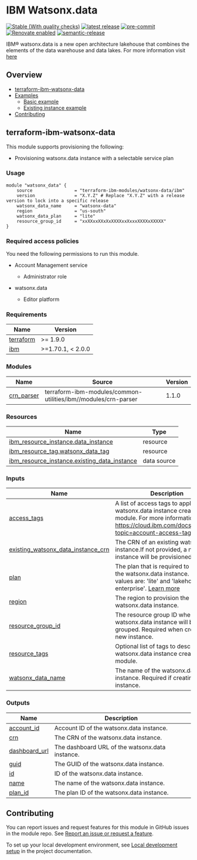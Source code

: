 # IBM Watsonx.data

<!--
Update status and "latest release" badges:
  1. For the status options, see https://terraform-ibm-modules.github.io/documentation/#/badge-status
  2. Update the "latest release" badge to point to the correct module's repo. Replace "terraform-ibm-module-template" in two places.
-->
[![Stable (With quality checks)](https://img.shields.io/badge/Status-Stable%20(With%20quality%20checks)-green)](https://terraform-ibm-modules.github.io/documentation/#/badge-status)
[![latest release](https://img.shields.io/github/v/release/terraform-ibm-modules/terraform-ibm-watsonx-data?logo=GitHub&sort=semver)](https://github.com/terraform-ibm-modules/terraform-ibm-watsonx-data/releases/latest)
[![pre-commit](https://img.shields.io/badge/pre--commit-enabled-brightgreen?logo=pre-commit&logoColor=white)](https://github.com/pre-commit/pre-commit)
[![Renovate enabled](https://img.shields.io/badge/renovate-enabled-brightgreen.svg)](https://renovatebot.com/)
[![semantic-release](https://img.shields.io/badge/%20%20%F0%9F%93%A6%F0%9F%9A%80-semantic--release-e10079.svg)](https://github.com/semantic-release/semantic-release)

<!--
Add a description of modules in this repo.
Expand on the repo short description in the .github/settings.yml file.

For information, see "Module names and descriptions" at
https://terraform-ibm-modules.github.io/documentation/#/implementation-guidelines?id=module-names-and-descriptions
-->
IBM® watsonx.data is a new open architecture lakehouse that combines the elements of the data warehouse and data lakes. For more information visit [here](https://cloud.ibm.com/docs/watsonxdata?topic=watsonxdata-wxd_ov)
<!-- The following content is automatically populated by the pre-commit hook -->
<!-- BEGIN OVERVIEW HOOK -->
## Overview
* [terraform-ibm-watsonx-data](#terraform-ibm-watsonx-data)
* [Examples](./examples)
    * [Basic example](./examples/basic)
    * [Existing instance example](./examples/existing-instance)
* [Contributing](#contributing)
<!-- END OVERVIEW HOOK -->


<!--
If this repo contains any reference architectures, uncomment the heading below and link to them.
(Usually in the `/reference-architectures` directory.)
See "Reference architecture" in the public documentation at
https://terraform-ibm-modules.github.io/documentation/#/implementation-guidelines?id=reference-architecture
-->
<!-- ## Reference architectures -->


<!-- Replace this heading with the name of the root level module (the repo name) -->
## terraform-ibm-watsonx-data

This module supports provisioning the following:

* Provisioning watsonx.data instance with a selectable service plan

### Usage

```hcl
module "watsonx_data" {
    source                = "terraform-ibm-modules/watsonx-data/ibm"
    version               = "X.Y.Z" # Replace "X.Y.Z" with a release version to lock into a specific release
    watsonx_data_name     = "watsonx-data"
    region                = "us-south"
    watsonx_data_plan     = "lite"
    resource_group_id     = "xxXXxxXXxXxXXXXxxXxxxXXXXxXXXXX"
}

```

### Required access policies

You need the following permissions to run this module.

- Account Management service
    - Administrator role

- watsonx.data
    - Editor platform
<!-- The following content is automatically populated by the pre-commit hook -->
<!-- BEGINNING OF PRE-COMMIT-TERRAFORM DOCS HOOK -->
### Requirements

| Name | Version |
|------|---------|
| <a name="requirement_terraform"></a> [terraform](#requirement\_terraform) | >= 1.9.0 |
| <a name="requirement_ibm"></a> [ibm](#requirement\_ibm) | >=1.70.1, < 2.0.0 |

### Modules

| Name | Source | Version |
|------|--------|---------|
| <a name="module_crn_parser"></a> [crn\_parser](#module\_crn\_parser) | terraform-ibm-modules/common-utilities/ibm//modules/crn-parser | 1.1.0 |

### Resources

| Name | Type |
|------|------|
| [ibm_resource_instance.data_instance](https://registry.terraform.io/providers/IBM-Cloud/ibm/latest/docs/resources/resource_instance) | resource |
| [ibm_resource_tag.watsonx_data_tag](https://registry.terraform.io/providers/IBM-Cloud/ibm/latest/docs/resources/resource_tag) | resource |
| [ibm_resource_instance.existing_data_instance](https://registry.terraform.io/providers/IBM-Cloud/ibm/latest/docs/data-sources/resource_instance) | data source |

### Inputs

| Name | Description | Type | Default | Required |
|------|-------------|------|---------|:--------:|
| <a name="input_access_tags"></a> [access\_tags](#input\_access\_tags) | A list of access tags to apply to the watsonx.data instance created by the module. For more information, see https://cloud.ibm.com/docs/account?topic=account-access-tags-tutorial. | `list(string)` | `[]` | no |
| <a name="input_existing_watsonx_data_instance_crn"></a> [existing\_watsonx\_data\_instance\_crn](#input\_existing\_watsonx\_data\_instance\_crn) | The CRN of an existing watsonx.data instance.If not provided, a new instance will be provisioned. | `string` | `null` | no |
| <a name="input_plan"></a> [plan](#input\_plan) | The plan that is required to provision the watsonx.data instance. Possible values are: 'lite' and 'lakehouse-enterprise'. [Learn more](https://cloud.ibm.com/docs/watsonxdata?topic=watsonxdata-getting-started) | `string` | `"lite"` | no |
| <a name="input_region"></a> [region](#input\_region) | The region to provision the watsonx.data instance. | `string` | `"us-south"` | no |
| <a name="input_resource_group_id"></a> [resource\_group\_id](#input\_resource\_group\_id) | The resource group ID where the watsonx.data instance will be grouped. Required when creating a new instance. | `string` | `null` | no |
| <a name="input_resource_tags"></a> [resource\_tags](#input\_resource\_tags) | Optional list of tags to describe the watsonx.data instance created by the module. | `list(string)` | `[]` | no |
| <a name="input_watsonx_data_name"></a> [watsonx\_data\_name](#input\_watsonx\_data\_name) | The name of the watsonx.data instance. Required if creating a new instance. | `string` | `null` | no |

### Outputs

| Name | Description |
|------|-------------|
| <a name="output_account_id"></a> [account\_id](#output\_account\_id) | Account ID of the watsonx.data instance. |
| <a name="output_crn"></a> [crn](#output\_crn) | The CRN of the watsonx.data instance. |
| <a name="output_dashboard_url"></a> [dashboard\_url](#output\_dashboard\_url) | The dashboard URL of the watsonx.data instance. |
| <a name="output_guid"></a> [guid](#output\_guid) | The GUID of the watsonx.data instance. |
| <a name="output_id"></a> [id](#output\_id) | ID of the watsonx.data instance. |
| <a name="output_name"></a> [name](#output\_name) | The name of the watsonx.data instance. |
| <a name="output_plan_id"></a> [plan\_id](#output\_plan\_id) | The plan ID of the watsonx.data instance. |
<!-- END OF PRE-COMMIT-TERRAFORM DOCS HOOK -->

<!-- Leave this section as is so that your module has a link to local development environment set-up steps for contributors to follow -->
## Contributing

You can report issues and request features for this module in GitHub issues in the module repo. See [Report an issue or request a feature](https://github.com/terraform-ibm-modules/.github/blob/main/.github/SUPPORT.md).

To set up your local development environment, see [Local development setup](https://terraform-ibm-modules.github.io/documentation/#/local-dev-setup) in the project documentation.
